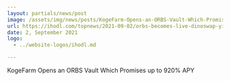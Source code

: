 ```yaml
---
layout: partials/news/post
image: /assets/img/news/posts/KogeFarm-Opens-an-ORBS-Vault-Which-Promises-up-to-920-APY-ihodl.webp
url: https://ihodl.com/topnews/2021-09-02/orbs-becomes-live-dinoswap-yield-optimizer-koge-farm-adds-vault-orbs-usdc/
date: 2, September 2021
logo: 
  - ../website-logos/ihodl.md

---
```



KogeFarm Opens an ORBS Vault Which Promises up to 920% APY